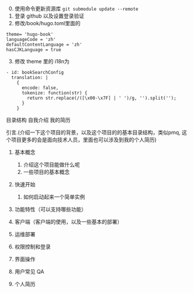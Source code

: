 0. 使用命令更新资源库
   `git submodule update --remote`
1. 登录 github 以及设置登录验证
2. 修改/book/hugo.toml里面的

```
theme= 'hugo-book'
languageCode = 'zh'
defaultContentLanguage = 'zh'
hasCJKLanguage = true
```

3. 修改 theme 里的 i18n为

```
- id: bookSearchConfig
  translation: |
    {
      encode: false,
      tokenize: function(str) {
        return str.replace(/([\x00-\x7F] | ' ')/g, '').split('');
      }
    }
```

目录结构
自我介绍
我的简历

引言.(介绍一下这个项目的背景，以及这个项目的的基本目录结构，类似pmq, 这个项目更多的会是面向技术人员，里面也可以涉及到我的个人简历)

1. 基本概念

   1. 介绍这个项目能做什么呢
   2. 一些项目的基本概念
2. 快速开始

   1. 如何启动起来一个简单实例
3. 功能特性（可以支持哪些功能）
4. 客户端（客户端的使用，以及一些基本的部署）
5. 运维部署
6. 权限控制和登录
7. 界面操作
8. 用户常见 QA
9. 个人简历
